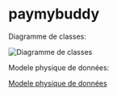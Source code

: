 # paymybuddy

Diagramme de classes:

![Diagramme de classes](https://zupimages.net/up/22/32/8zq8.png)


Modele physique de données:

[Modele physique de données](https://zupimages.net/up/22/49/fj1j.jpg)

